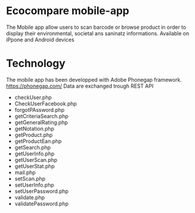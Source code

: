# Ecocompare mobile-app
The Mobile app allow users to scan barcode or browse product in order to display their environmental, societal ans saninatz informations.
Available on iPpone and Android devices

# Technology
The mobile app has been developped with Adobe Phonegap framework. https://phonegap.com/
Data are exchanged trough REST API
* checkUser.php
* CheckUserFacebook.php
* forgotPAssword.php
* getCriteriaSearch.php
* getGeneralRating.php
* getNotation.php
* getProduct.php
* getProductEan.php
* getSearch.php
* getUserInfo.php
* getUserScan.php
* getUserStat.php
* mail.php
* setScan.php
* setUserInfo.php
* setUserPassword.php
* validate.php
* validatePassword.php

